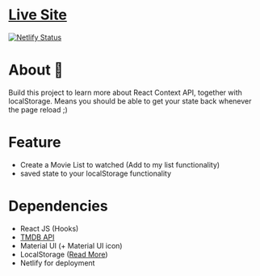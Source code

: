 # [Live Site](https://serene-banach-ea0865.netlify.app/)
[![Netlify Status](https://api.netlify.com/api/v1/badges/799ce0db-0a65-4f3a-b18c-fb566c11d9e3/deploy-status)](https://app.netlify.com/sites/serene-banach-ea0865/deploys)

# About 🍿
Build this project to learn more about React Context API, together with localStorage. Means you should be able to get your state back whenever the page reload ;)

# Feature
- Create a Movie List to watched (Add to my list functionality)
- saved state to your localStorage functionality

# Dependencies
- React JS (Hooks)
- [TMDB API](https://www.themoviedb.org/documentation/api)
- Material UI (+ Material UI icon)
- LocalStorage ([Read More](https://medium.com/@akrush95/global-cached-state-in-react-using-hooks-context-and-local-storage-166eacf8ab46))
- Netlify for deployment
